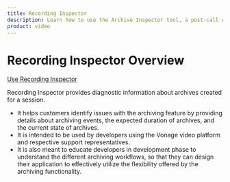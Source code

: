```yaml
---
title: Recording Inspector
description: Learn how to use the Archive Inspector tool, a post-call diagnostic tool that provides diagnostic information about archives created for a session.
product: video
--- 
```


# Recording Inspector Overview

[Use Recording Inspector](https://tokbox.com/developer/tools/archive-inspector)

Recording Inspector provides diagnostic information about archives created for a session.

* It helps customers identify issues with the archiving feature by providing details about archiving events, the expected duration of archives, and the current state of archives.
* It is intended to be used by developers using the Vonage video platform and respective support representatives.
* It is also meant to educate developers in development phase to understand the different archiving workflows, so that they can design their application to effectively utilize the flexibility offered by the archiving functionality.
